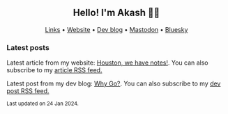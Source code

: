 <h2 align="center">Hello! I'm Akash 👋🏽</h2>
<p align="center">
						<a href="https://akash.lol/" rel="me">Links</a> •
						<a href="https://akashgoswami.com/" rel="me">Website</a> •
						<a href="https://akashgoswami.dev/" rel="me">Dev blog</a> •
						<a href="https://hachyderm.io/@akashgoswami" rel="me">Mastodon</a> •
						<a href="https://bsky.app/profile/akashgoswami.com" rel="me">Bluesky</a>
  					</p>
<h3>Latest posts</h3>
<p>Latest article from my website: <a href="https://akashgoswami.com/articles/adding-notes/">Houston, we have notes!</a>. You can also subscribe to my <a href="https://akashgoswami.com/articles/index.xml">article RSS feed.</a></p>
<p>Latest post from my dev blog: <a href="https://akashgoswami.dev/posts/why-go/">Why Go?</a>. You can also subscribe to my <a href="https://akashgoswami.dev/posts/index.xml">dev post RSS feed.</a></p>

<sub>Last updated on 24 Jan 2024.<sub>